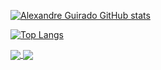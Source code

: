 [![Alexandre Guirado GitHub stats](https://github-readme-stats.vercel.app/api?username=alexandreguirado&hide=contribs,prs&show_icons=true&theme=dark)](https://github.com/alexandreguirado/github-readme-stats)

[![Top Langs](https://github-readme-stats.vercel.app/api/top-langs/?username=alexandreguirado&layout=compact)](https://github.com/alexandreguirado/github-readme-stats)

<a href="https://github-readme-stats.vercel.app/api?username=alexandreguirado&hide=contribs,prs&show_icons=true&theme=dark">
  <img align="center" src="https://github-readme-stats.vercel.app/api?username=alexandreguirado&hide=contribs,prs&show_icons=true&theme=dark" />
</a>
<a href="https://github-readme-stats.vercel.app/api/top-langs/?username=alexandreguirado&layout=compact)](https://github.com/alexandreguirado/github-readme-stats">
  <img align="center" src="https://github-readme-stats.vercel.app/api/top-langs/?username=alexandreguirado&layout=compact"/>
</a>

<!--
**AlexandreGuirado/AlexandreGuirado** is a ✨ _special_ ✨ repository because its `README.md` (this file) appears on your GitHub profile.

<!--Here are some ideas to get you started:

- 🔭 I’m currently working on ...
- 🌱 I’m currently learning ...
- 👯 I’m looking to collaborate on ...
- 🤔 I’m looking for help with ...
- 💬 Ask me about ...
- 📫 How to reach me: ...
- 😄 Pronouns: ...
- ⚡ Fun fact: ...
-->
